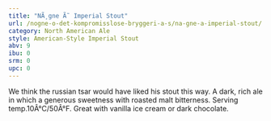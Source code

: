 ```yaml
---
title: "NÃ¸gne Ã˜ Imperial Stout"
url: /nogne-o-det-kompromisslose-bryggeri-a-s/na-gne-a-imperial-stout/
category: North American Ale
style: American-Style Imperial Stout
abv: 9
ibu: 0
srm: 0
upc: 0
---
```

We think the russian tsar would have liked his stout this way. A dark, rich ale in which a generous sweetness with roasted malt bitterness.  Serving temp.10Â°C/50Â°F. Great with vanilla ice cream or dark chocolate.
